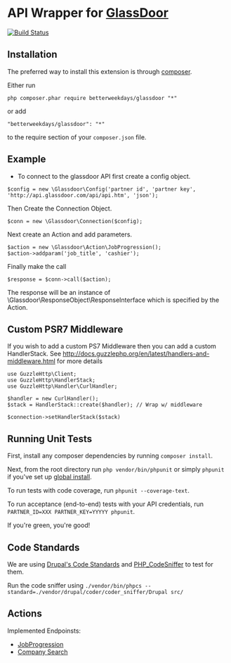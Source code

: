 # API Wrapper for [GlassDoor](http://www.glassdoor.com/api/index.htm)

[![Build Status](https://travis-ci.org/betterweekdays/glassdoor.svg)](https://travis-ci.org/betterweekdays/glassdoor)

## Installation

The preferred way to install this extension is through [composer](http://getcomposer.org/download/).

Either run

```
php composer.phar require betterweekdays/glassdoor "*"
```

or add

```
"betterweekdays/glassdoor": "*"
```

to the require section of your `composer.json` file.

## Example

* To connect to the glassdoor API first create a config object.

```
$config = new \Glassdoor\Config('partner id', 'partner key', 'http://api.glassdoor.com/api/api.htm', 'json');
```

Then Create the Connection Object.

```
$conn = new \Glassdoor\Connection($config);
```

Next create an Action and add parameters.

```
$action = new \Glassdoor\Action\JobProgression();
$action->addparam('job_title', 'cashier');
```

Finally make the call

```
$response = $conn->call($action);
```

The response will be an instance of \Glassdoor\ResponseObject\ResponseInterface
which is specified by the Action.

## Custom PSR7 Middleware

If you wish to add a custom PS7 Middleware then you can add a custom HandlerStack.  See http://docs.guzzlephp.org/en/latest/handlers-and-middleware.html for more details

```
use GuzzleHttp\Client;
use GuzzleHttp\HandlerStack;
use GuzzleHttp\Handler\CurlHandler;

$handler = new CurlHandler();
$stack = HandlerStack::create($handler); // Wrap w/ middleware

$connection->setHandlerStack($stack)
```

## Running Unit Tests
First, install any composer dependencies by running `composer install`.

Next, from the root directory run `php vendor/bin/phpunit` or simply `phpunit` 
if you've set up [global install](https://phpunit.de/manual/current/en/installation.html).

To run tests with code coverage, run `phpunit --coverage-text`.

To run acceptance (end-to-end) tests with your API credentials, run `PARTNER_ID=XXX PARTNER_KEY=YYYYY phpunit`.

If you're green, you're good!

## Code Standards
We are using [Drupal's Code Standards](https://www.drupal.org/coding-standards) 
and [PHP_CodeSniffer](https://github.com/squizlabs/PHP_CodeSniffer) to test for them.

Run the code sniffer using `./vendor/bin/phpcs --standard=./vendor/drupal/coder/coder_sniffer/Drupal src/`

## Actions

Implemented Endpoinsts:
 - [JobProgression](http://www.glassdoor.com/api/jobsApiActions.htm#JobProgression)
 - [Company Search](http://www.glassdoor.com/api/companiesApiActions.htm#CompanySearch)
